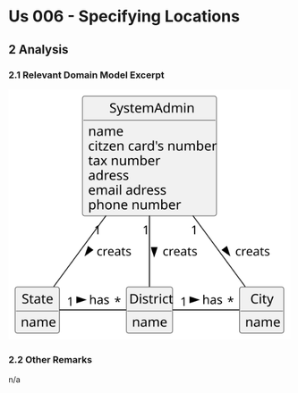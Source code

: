 # Us 006 - Specifying Locations

## 2 Analysis

### 2.1 Relevant Domain Model Excerpt

![Relevant Domain Model Excerpt](svg/us006-relevant-domain-model-excerpt.svg)

### 2.2 Other Remarks

n/a
